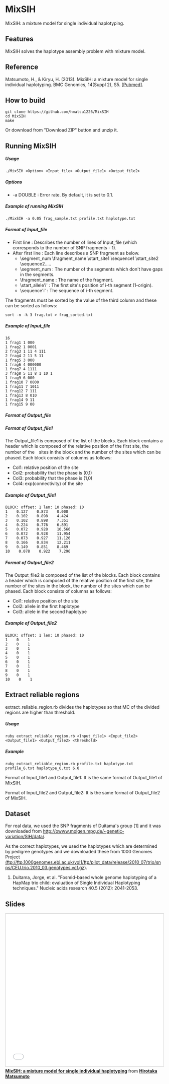 # MixSIH

MixSIH: a mixture model for single individual haplotyping.

## Features
MixSIH solves the haplotype assembly problem with mixture model. 

## Reference

Matsumoto, H., & Kiryu, H. (2013). MixSIH: a mixture model for single individual haplotyping. BMC Genomics, 14(Suppl 2), S5. [<a href="http://www.ncbi.nlm.nih.gov/pubmed/23445519">Pubmed</a>].

## How to build

```
git clone https://github.com/hmatsu1226/MixSIH
cd MixSIH
make
```

Or download from "Download ZIP" button and unzip it.

## Running MixSIH
##### Usage
```
./MixSIH <Option> <Input_file> <Output_file1> <Output_file2>
```

##### Options

* -a DOUBLE : Error rate. By default, it is set to 0.1.

##### Example of running MixSIH
```
./MixSIH -a 0.05 frag_sample.txt profile.txt haplotype.txt
```

##### Format of Input_file

* First line : Describes the number of lines of Input_file (which corresponds to the number of SNP fragments - 1).
* After first line : Each line describes a SNP fragment as below.
	- \segment_num \fragment_name \start_site1 \sequence1 \start_site2 \sequence2.....
	- \segment_num : The number of the segments which don't have gaps in the segments.
	- \fragment_name : The name of the fragment.
	- \start_allele'i' : The first site's position of i-th segment (1-origin).
	- \sequence'i' : The sequence of i-th segment.

The fragments must be sorted by the value of the third column and these can be sorted as follows:
```
sort -n -k 3 frag.txt > frag_sorted.txt
```

##### Example of Input_file
```
16
1 frag1 1 000
1 frag2 1 0001
2 frag3 1 11 4 111
2 frag4 2 11 5 11
1 frag5 3 000
1 frag6 4 000000
1 frag7 4 1111
3 frag8 5 11 8 1 10 1
1 frag9 6 000
1 frag10 7 0000
1 frag11 7 1011
1 frag12 7 111
1 frag13 8 010
1 frag14 9 11
1 frag15 9 00
```

##### Format of Output_file
##### Format of Output_file1

The Output_file1 is composed of the list of the blocks.
Each block contains a header which is composed of the relative position of the first site,
the number of the　sites in the block and the number of the sites which can be phased.
Each block consists of columns as follows:

* Col1: relative position of the site
* Col2: probability that the phase is (0,1)
* Col3: probability that the phase is (1,0)
* Col4: exp(connectivity) of the site

##### Example of Output_file1

```
BLOCK: offset: 1 len: 10 phased: 10
1    0.127    0.873    0.000
2    0.102    0.898    4.424
3    0.102    0.898    7.351
4    0.224    0.776    6.891
5    0.072    0.928    10.566
6    0.072    0.928    11.954
7    0.073    0.927    11.126
8    0.166    0.834    12.211
9    0.149    0.851    8.469
10    0.078    0.922    7.296
```

##### Format of Output_file2

The Output_file2 is composed of the list of the blocks.
Each block contains a header which is composed of the relative position of the first site,
the number of the sites in the block, the number of the sites which can be phased.
Each block consists of columns as follows:

* Col1: relative position of the site
* Col2: allele in the first haplotype
* Col3: allele in the second haplotype

##### Example of Output_file2
```
BLOCK: offset: 1 len: 10 phased: 10
1    0    1
2    0    1
3    0    1
4    0    1
5    0    1
6    0    1
7    0    1
8    0    1
9    0    1
10    0    1
```


## Extract reliable regions
extract_reliable_region.rb divides the haplotypes so that MC of the divided regions are higher than threshold.

##### Usage
```
ruby extract_reliable_region.rb <Input_file1> <Input_file2> <Output_file1> <Output_file2> <threshold>
```

##### Example
```
ruby extract_reliable_region.rb profile.txt haplotype.txt profile_6.txt haplotype_6.txt 6.0
```
Format of Input_file1 and Output_file1:
It is the same format of Output_file1 of MixSIH.

Format of Input_file2 and Output_file2:
It is the same format of Output_file2 of MixSIH.


## Dataset
For real data, we used the SNP fragments of Duitama's group [1] and it was downloaded from <a href="http://owww.molgen.mpg.de/~genetic-variation/SIH/data/">http://owww.molgen.mpg.de/~genetic-variation/SIH/data/</a>.

As the correct haplotypes, we used the haplotypes which are determined by pedigree genotypes and we downloaded these from 1000 Genomes Project <a href="ftp://ftp.1000genomes.ebi.ac.uk/vol1/ftp/pilot_data/release/2010_07/trio/snps/CEU.trio.2010_03.genotypes.vcf.gz">(ftp://ftp.1000genomes.ebi.ac.uk/vol1/ftp/pilot_data/release/2010_07/trio/snps/CEU.trio.2010_03.genotypes.vcf.gz)</a>.

1. Duitama, Jorge, et al. "Fosmid-based whole genome haplotyping of a HapMap trio child: evaluation of Single Individual Haplotyping techniques." Nucleic acids research 40.5 (2012): 2041-2053.

## Slides
<iframe src="//www.slideshare.net/slideshow/embed_code/key/rOShgwymSEEHxJ" width="595" height="485" frameborder="0" marginwidth="0" marginheight="0" scrolling="no" style="border:1px solid #CCC; border-width:1px; margin-bottom:5px; max-width: 100%;" allowfullscreen> </iframe> <div style="margin-bottom:5px"> <strong> <a href="//www.slideshare.net/HirotakaMatsumoto/iscbasiasccg2012" title="MixSIH: a mixture model for single individual haplotyping" target="_blank">MixSIH: a mixture model for single individual haplotyping</a> </strong> from <strong><a href="//www.slideshare.net/HirotakaMatsumoto" target="_blank">Hirotaka Matsumoto</a></strong> </div>
